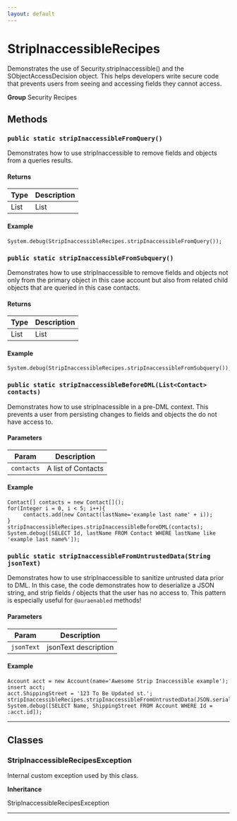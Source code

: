 ```yaml
---
layout: default
---
```

# StripInaccessibleRecipes

Demonstrates the use of Security.stripInaccessible()
and the SObjectAccessDecision object. This helps developers write
secure code that prevents users from seeing and accessing fields
they cannot access.


**Group** Security Recipes

## Methods
### `public static stripInaccessibleFromQuery()`

Demonstrates how to use stripInaccessible to remove fields and objects from a queries results.

#### Returns

|Type|Description|
|---|---|
|List<Campaign>|List<Campaign>|

#### Example
```apex
System.debug(StripInaccessibleRecipes.stripInaccessibleFromQuery());
```


### `public static stripInaccessibleFromSubquery()`

Demonstrates how to use stripInaccessible to remove fields and objects not only from the primary object in this case account but also from related child objects that are queried in this case contacts.

#### Returns

|Type|Description|
|---|---|
|List<Account>|List<Account>|

#### Example
```apex
System.debug(StripInaccessibleRecipes.stripInaccessibleFromSubquery());
```


### `public static stripInaccessibleBeforeDML(List<Contact> contacts)`

Demonstrates how to use stripInacessible in a pre-DML context. This prevents a user from persisting changes to fields and objects the do not have access to.

#### Parameters

|Param|Description|
|---|---|
|`contacts`|A list of Contacts|

#### Example
```apex
Contact[] contacts = new Contact[]();
for(Integer i = 0, i < 5; i++){
     contacts.add(new Contact(lastName='example last name' + i));
}
stripInaccessibleRecipes.stripInaccessibleBeforeDML(contacts);
System.debug([SELECT Id, lastName FROM Contact WHERE lastName like 'example last name%']);
```


### `public static stripInaccessibleFromUntrustedData(String jsonText)`

Demonstrates how to use stripInaccessible to sanitize untrusted data prior to DML. In this case, the code demonstrates how to deserialize a JSON string, and strip fields / objects that the user has no access to. This pattern is especially useful for `@auraenabled` methods!

#### Parameters

|Param|Description|
|---|---|
|`jsonText`|jsonText description|

#### Example
```apex
Account acct = new Account(name='Awesome Strip Inaccessible example');
insert acct;
acct.ShippingStreet = '123 To Be Updated st.';
stripInaccessibleRecipes.stripInaccessibleFromUntrustedData(JSON.serialize(acct));
System.debug([SELECT Name, ShippingStreet FROM Account WHERE Id = :acct.id]);
```


---
## Classes
### StripInaccessibleRecipesException

Internal custom exception used by this class.


**Inheritance**

StripInaccessibleRecipesException


---
